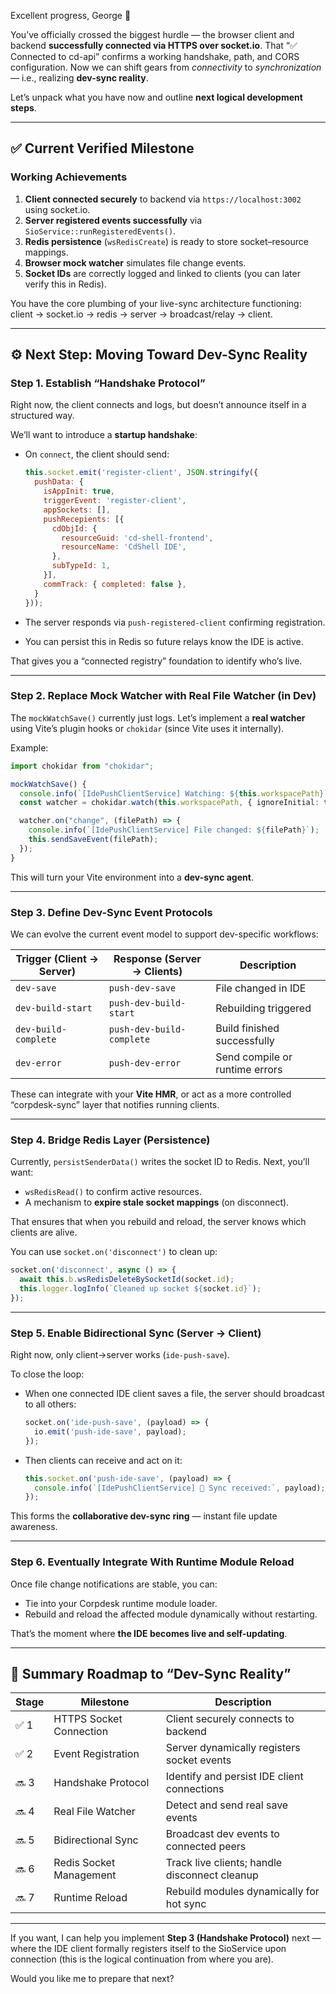 Excellent progress, George 🎯

You’ve officially crossed the biggest hurdle — the browser client and backend **successfully connected via HTTPS over socket.io**.
That “✅ Connected to cd-api” confirms a working handshake, path, and CORS configuration.
Now we can shift gears from *connectivity* to *synchronization* — i.e., realizing **dev-sync reality**.

Let’s unpack what you have now and outline **next logical development steps**.

---

## ✅ Current Verified Milestone

### Working Achievements

1. **Client connected securely** to backend via `https://localhost:3002` using socket.io.
2. **Server registered events successfully** via `SioService::runRegisteredEvents()`.
3. **Redis persistence** (`wsRedisCreate`) is ready to store socket–resource mappings.
4. **Browser mock watcher** simulates file change events.
5. **Socket IDs** are correctly logged and linked to clients (you can later verify this in Redis).

You have the core plumbing of your live-sync architecture functioning:
client → socket.io → redis → server → broadcast/relay → client.

---

## ⚙️ Next Step: Moving Toward Dev-Sync Reality

### Step 1. Establish “Handshake Protocol”

Right now, the client connects and logs, but doesn’t announce itself in a structured way.

We’ll want to introduce a **startup handshake**:

* On `connect`, the client should send:

  ```js
  this.socket.emit('register-client', JSON.stringify({
    pushData: {
      isAppInit: true,
      triggerEvent: 'register-client',
      appSockets: [],
      pushRecepients: [{
        cdObjId: {
          resourceGuid: 'cd-shell-frontend',
          resourceName: 'CdShell IDE',
        },
        subTypeId: 1,
      }],
      commTrack: { completed: false },
    }
  }));
  ```
* The server responds via `push-registered-client` confirming registration.
* You can persist this in Redis so future relays know the IDE is active.

That gives you a “connected registry” foundation to identify who’s live.

---

### Step 2. Replace Mock Watcher with Real File Watcher (in Dev)

The `mockWatchSave()` currently just logs.
Let’s implement a **real watcher** using Vite’s plugin hooks or `chokidar` (since Vite uses it internally).

Example:

```ts
import chokidar from "chokidar";

mockWatchSave() {
  console.info(`[IdePushClientService] Watching: ${this.workspacePath}`);
  const watcher = chokidar.watch(this.workspacePath, { ignoreInitial: true });

  watcher.on("change", (filePath) => {
    console.info(`[IdePushClientService] File changed: ${filePath}`);
    this.sendSaveEvent(filePath);
  });
}
```

This will turn your Vite environment into a **dev-sync agent**.

---

### Step 3. Define Dev-Sync Event Protocols

We can evolve the current event model to support dev-specific workflows:

| Trigger (Client → Server) | Response (Server → Clients) | Description                    |
| ------------------------- | --------------------------- | ------------------------------ |
| `dev-save`                | `push-dev-save`             | File changed in IDE            |
| `dev-build-start`         | `push-dev-build-start`      | Rebuilding triggered           |
| `dev-build-complete`      | `push-dev-build-complete`   | Build finished successfully    |
| `dev-error`               | `push-dev-error`            | Send compile or runtime errors |

These can integrate with your **Vite HMR**, or act as a more controlled “corpdesk-sync” layer that notifies running clients.

---

### Step 4. Bridge Redis Layer (Persistence)

Currently, `persistSenderData()` writes the socket ID to Redis.
Next, you’ll want:

* `wsRedisRead()` to confirm active resources.
* A mechanism to **expire stale socket mappings** (on disconnect).

That ensures that when you rebuild and reload, the server knows which clients are alive.

You can use `socket.on('disconnect')` to clean up:

```ts
socket.on('disconnect', async () => {
  await this.b.wsRedisDeleteBySocketId(socket.id);
  this.logger.logInfo(`Cleaned up socket ${socket.id}`);
});
```

---

### Step 5. Enable Bidirectional Sync (Server → Client)

Right now, only client→server works (`ide-push-save`).

To close the loop:

* When one connected IDE client saves a file,
  the server should broadcast to all others:

  ```ts
  socket.on('ide-push-save', (payload) => {
    io.emit('push-ide-save', payload);
  });
  ```
* Then clients can receive and act on it:

  ```ts
  this.socket.on('push-ide-save', (payload) => {
    console.info(`[IdePushClientService] 🔄 Sync received:`, payload);
  });
  ```

This forms the **collaborative dev-sync ring** — instant file update awareness.

---

### Step 6. Eventually Integrate With Runtime Module Reload

Once file change notifications are stable, you can:

* Tie into your Corpdesk runtime module loader.
* Rebuild and reload the affected module dynamically without restarting.

That’s the moment where **the IDE becomes live and self-updating**.

---

## 🔭 Summary Roadmap to “Dev-Sync Reality”

| Stage | Milestone               | Description                                   |
| ----- | ----------------------- | --------------------------------------------- |
| ✅ 1   | HTTPS Socket Connection | Client securely connects to backend           |
| ✅ 2   | Event Registration      | Server dynamically registers socket events    |
| 🔜 3  | Handshake Protocol      | Identify and persist IDE client connections   |
| 🔜 4  | Real File Watcher       | Detect and send real save events              |
| 🔜 5  | Bidirectional Sync      | Broadcast dev events to connected peers       |
| 🔜 6  | Redis Socket Management | Track live clients; handle disconnect cleanup |
| 🔜 7  | Runtime Reload          | Rebuild modules dynamically for hot sync      |

---

If you want, I can help you implement **Step 3 (Handshake Protocol)** next —
where the IDE client formally registers itself to the SioService upon connection (this is the logical continuation from where you are).

Would you like me to prepare that next?
